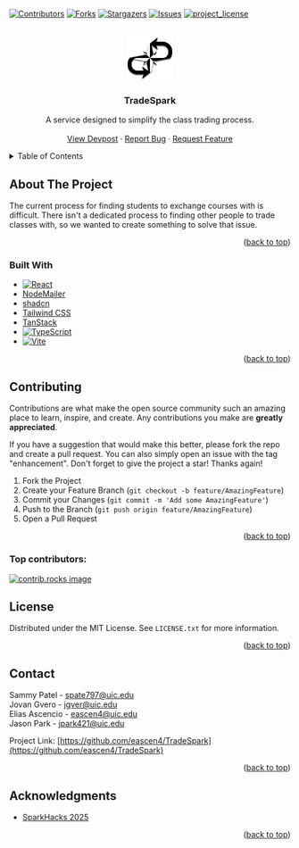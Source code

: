 <!-- Improved compatibility of back to top link: See: https://github.com/othneildrew/Best-README-Template/pull/73 -->
<a id="readme-top"></a>
<!--
*** Thanks for checking out the Best-README-Template. If you have a suggestion
*** that would make this better, please fork the repo and create a pull request
*** or simply open an issue with the tag "enhancement".
*** Don't forget to give the project a star!
*** Thanks again! Now go create something AMAZING! :D
-->



<!-- PROJECT SHIELDS -->
<!--
*** I'm using markdown "reference style" links for readability.
*** Reference links are enclosed in brackets [ ] instead of parentheses ( ).
*** See the bottom of this document for the declaration of the reference variables
*** for contributors-url, forks-url, etc. This is an optional, concise syntax you may use.
*** https://www.markdownguide.org/basic-syntax/#reference-style-links
-->
[![Contributors][contributors-shield]][contributors-url]
[![Forks][forks-shield]][forks-url]
[![Stargazers][stars-shield]][stars-url]
[![Issues][issues-shield]][issues-url]
[![project_license][license-shield]][license-url]


<!-- PROJECT LOGO -->
<br />
<div align="center">
  <a href="https://github.com/eascen4/TradeSpark">
    <img src="images/compass-rose.png" alt="Logo" width="80" height="80">
  </a>

<h3 align="center">TradeSpark</h3>

  <p align="center">
    A service designed to simplify the class trading process. 
    <br />
    <br />
    <a href="https://devpost.com/software/tradespark">View Devpost</a>
    &middot;
    <a href="https://github.com/eascen4/TradeSpark/issues/new?labels=bug&template=bug-report---.md">Report Bug</a>
    &middot;
    <a href="https://github.com/eascen4/TradeSpark/issues/new?labels=enhancement&template=feature-request---.md">Request Feature</a>
  </p>
</div>



<!-- TABLE OF CONTENTS -->
<details>
  <summary>Table of Contents</summary>
  <ol>
    <li>
      <a href="#about-the-project">About The Project</a>
      <ul>
        <li><a href="#built-with">Built With</a></li>
      </ul>
    </li>
    <li><a href="#contributing">Contributing</a></li>
    <li><a href="#license">License</a></li>
    <li><a href="#contact">Contact</a></li>
    <li><a href="#acknowledgments">Acknowledgments</a></li>
  </ol>
</details>



<!-- ABOUT THE PROJECT -->
## About The Project

The current process for finding students to exchange courses with is difficult. There isn't a dedicated process to finding other people to trade classes with, so we wanted to create something to solve that issue.

<p align="right">(<a href="#readme-top">back to top</a>)</p>

### Built With

* [![React][React.js]][React-url]
* [NodeMailer](https://www.nodemailer.com/)
* [shadcn](https://ui.shadcn.com/)
* [Tailwind CSS](https://tailwindcss.com/)
* [TanStack](https://tanstack.com/)
* [![TypeScript][TypeScript-shield]][Typescript-url]
* [![Vite][Vite-shield]][Vite-url]

<p align="right">(<a href="#readme-top">back to top</a>)</p>

<!-- CONTRIBUTING -->
## Contributing

Contributions are what make the open source community such an amazing place to learn, inspire, and create. Any contributions you make are **greatly appreciated**.

If you have a suggestion that would make this better, please fork the repo and create a pull request. You can also simply open an issue with the tag "enhancement".
Don't forget to give the project a star! Thanks again!

1. Fork the Project
2. Create your Feature Branch (`git checkout -b feature/AmazingFeature`)
3. Commit your Changes (`git commit -m 'Add some AmazingFeature'`)
4. Push to the Branch (`git push origin feature/AmazingFeature`)
5. Open a Pull Request

<p align="right">(<a href="#readme-top">back to top</a>)</p>

### Top contributors:

<a href="https://github.com/eascen4/TradeSpark/graphs/contributors">
  <img src="https://contrib.rocks/image?repo=eascen4/TradeSpark" alt="contrib.rocks image" />
</a>



<!-- LICENSE -->
## License

Distributed under the MIT License. See `LICENSE.txt` for more information.

<p align="right">(<a href="#readme-top">back to top</a>)</p>



<!-- CONTACT -->
## Contact

Sammy Patel - spate797@uic.edu
<br />
Jovan Gvero - jgver@uic.edu
<br />
Elias Ascencio - eascen4@uic.edu
<br />
Jason Park - jpark421@uic.edu
<br />

Project Link: [https://github.com/eascen4/TradeSpark](https://github.com/eascen4/TradeSpark)

<p align="right">(<a href="#readme-top">back to top</a>)</p>

<!-- ACKNOWLEDGMENTS -->
## Acknowledgments

* [SparkHacks 2025](https://www.sparkhacks.org/)

<p align="right">(<a href="#readme-top">back to top</a>)</p>

<!-- MARKDOWN LINKS & IMAGES -->
<!-- https://www.markdownguide.org/basic-syntax/#reference-style-links -->
[contributors-shield]: https://img.shields.io/github/contributors/eascen4/TradeSpark.svg?style=for-the-badge
[contributors-url]: https://github.com/eascen4/TradeSpark/graphs/contributors
[forks-shield]: https://img.shields.io/github/forks/eascen4/TradeSpark.svg?style=for-the-badge
[forks-url]: https://github.com/eascen4/TradeSpark/network/members
[stars-shield]: https://img.shields.io/github/stars/eascen4/TradeSpark.svg?style=for-the-badge
[stars-url]: https://github.com/eascen4/TradeSpark/stargazers
[issues-shield]: https://img.shields.io/github/issues/eascen4/TradeSpark.svg?style=for-the-badge
[issues-url]: https://github.com/eascen4/TradeSpark/issues
[license-shield]: https://img.shields.io/github/license/eascen4/TradeSpark.svg?style=for-the-badge
[license-url]: https://github.com/eascen4/TradeSpark/blob/master/LICENSE.txt
[React.js]: https://img.shields.io/badge/React-20232A?style=for-the-badge&logo=react&logoColor=61DAFB
[React-url]: https://reactjs.org/
[TypeScript-shield]: https://shields.io/badge/TypeScript-3178C6?logo=TypeScript&logoColor=FFF&style=flat-square
[TypeScript-url]: https://www.typescriptlang.org/
[Vite-shield]: https://img.shields.io/badge/Vite-646CFF?style=for-the-badge&logo=Vite&logoColor=white
[Vite-url]: https://vite.dev/
